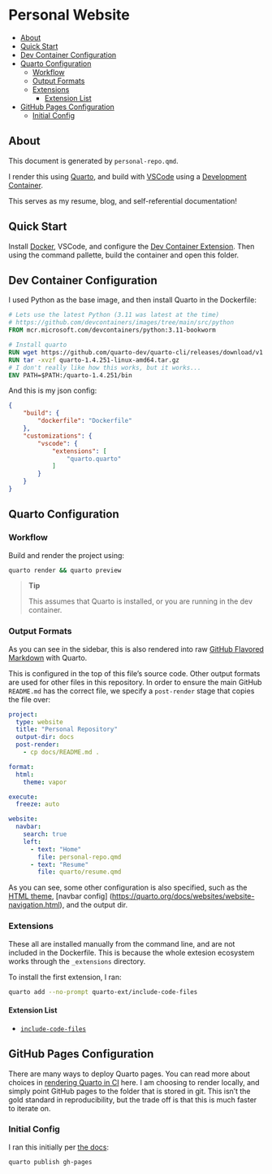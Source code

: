 # Personal Website

- [About](#about)
- [Quick Start](#quick-start)
- [Dev Container Configuration](#dev-container-configuration)
- [Quarto Configuration](#quarto-configuration)
  - [Workflow](#workflow)
  - [Output Formats](#output-formats)
  - [Extensions](#extensions)
    - [Extension List](#extension-list)
- [GitHub Pages Configuration](#github-pages-configuration)
  - [Initial Config](#initial-config)

## About

This document is generated by `personal-repo.qmd`.

I render this using [Quarto](https://quarto.org/), and build with
[VSCode](https://vscode.dev/) using a [Development
Container](https://containers.dev/).

This serves as my resume, blog, and self-referential documentation!

## Quick Start

Install [Docker](https://www.docker.com/), VSCode, and configure the
[Dev Container
Extension](https://code.visualstudio.com/docs/devcontainers/containers).
Then using the command pallette, build the container and open this
folder.

## Dev Container Configuration

I used Python as the base image, and then install Quarto in the
Dockerfile:

``` Dockerfile
# Lets use the latest Python (3.11 was latest at the time)
# https://github.com/devcontainers/images/tree/main/src/python
FROM mcr.microsoft.com/devcontainers/python:3.11-bookworm

# Install quarto
RUN wget https://github.com/quarto-dev/quarto-cli/releases/download/v1.4.251/quarto-1.4.251-linux-amd64.tar.gz
RUN tar -xvzf quarto-1.4.251-linux-amd64.tar.gz
# I don't really like how this works, but it works...
ENV PATH=$PATH:/quarto-1.4.251/bin
```

And this is my json config:

``` json
{
    "build": {
        "dockerfile": "Dockerfile"
	},
	"customizations": {
		"vscode": {
			"extensions": [
				"quarto.quarto"
			]
		}
	}
}
```

## Quarto Configuration

### Workflow

Build and render the project using:

``` bash
quarto render && quarto preview
```

<div>

> **Tip**
>
> This assumes that Quarto is installed, or you are running in the dev
> container.

</div>

### Output Formats

As you can see in the sidebar, this is also rendered into raw [GitHub
Flavored Markdown](https://quarto.org/docs/output-formats/gfm.html) with
Quarto.

This is configured in the top of this file’s source code. Other output
formats are used for other files in this repository. In order to ensure
the main GitHub `README.md` has the correct file, we specify a
`post-render` stage that copies the file over:

``` YAML
project:
  type: website
  title: "Personal Repository"
  output-dir: docs
  post-render: 
    - cp docs/README.md .

format:
  html: 
    theme: vapor

execute:
  freeze: auto

website:
  navbar:
    search: true
    left:
      - text: "Home"
        file: personal-repo.qmd
      - text: "Resume"
        file: quarto/resume.qmd 
```

As you can see, some other configuration is also specified, such as the
[HTML theme](https://quarto.org/docs/output-formats/html-themes.html),
\[navbar config\]
(https://quarto.org/docs/websites/website-navigation.html), and the
output dir.

### Extensions

These all are installed manually from the command line, and are not
included in the Dockerfile. This is because the whole extesion ecosystem
works through the `_extensions` directory.

To install the first extension, I ran:

``` bash
quarto add --no-prompt quarto-ext/include-code-files
```

#### Extension List

- [`include-code-files`](https://github.com/quarto-ext/include-code-files)

## GitHub Pages Configuration

There are many ways to deploy Quarto pages. You can read more about
choices in [rendering Quarto in
CI](https://quarto.org/docs/publishing/ci.html#rendering-for-ci) here. I
am choosing to render locally, and simply point GitHub pages to the
folder that is stored in git. This isn’t the gold standard in
reproducibility, but the trade off is that this is much faster to
iterate on.

### Initial Config

I ran this initially per [the
docs](https://quarto.org/docs/publishing/github-pages.html#publish-action):

``` bash
quarto publish gh-pages
```
